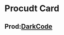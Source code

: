 <h1>Procudt Card</h1>

<h2>Prod:<a href="https://www.youtube.com/channel/UCD3KVjbb7aq2OiOffuungzw">DarkCode</a></h2>
